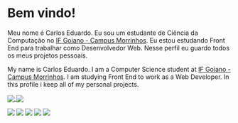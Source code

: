 # Bem vindo!

Meu nome é Carlos Eduardo. Eu sou um estudante de Ciência da Computação no [IF Goiano - Campus Morrinhos](https://www.ifgoiano.edu.br/home/index.php/morrinhos). Eu estou estudando Front End para trabalhar como Desenvolvedor Web. Nesse perfil eu guardo todos os meus projetos pessoais. 

My name is Carlos Eduardo. I am a Computer Science student at [IF Goiano - Campus Morrinhos](https://www.ifgoiano.edu.br/home/index.php/morrinhos). I am studying Front End to work as a Web Developer. In this profile i keep all of my personal projects.

<a href="https://github.com/CarlosERM/github-readme-stats">
  <img align="center" src="https://github-readme-stats.vercel.app/api/pin/?username=CarlosERM&repo=github-readme-stats" />
</a>
<a href="https://github.com/CarlosERM/convoychat">
  <img align="center" src="https://github-readme-stats.vercel.app/api/pin/?username=CarlosERM&repo=CarlosERM" />
</a>

<a href="https://www.instagram.com/carloseduardormiranda/"><img src="https://img.shields.io/badge/Instagram-E4405F?style=for-the-badge&logo=instagram&logoColor=white"></a> <a href="https://www.linkedin.com/in/carlos-eduardo-rocha-miranda-a11603211/"><img src="https://img.shields.io/badge/LinkedIn-0077B5?style=for-the-badge&logo=linkedin&logoColor=white"></a> <a href="https://www.facebook.com/carloseduardo.rochamiranda.9/"><img src="https://img.shields.io/badge/Facebook-1877F2?style=for-the-badge&logo=facebook&logoColor=white"></a> <a href="https://www.youtube.com/channel/UComveDCOR4f0AhG80rzxuTg"><img src="https://img.shields.io/badge/YouTube-FF0000?style=for-the-badge&logo=youtube&logoColor=white"></a> <a href="mailto:carloseduardo.miranda2@gmail.com"><img src="https://img.shields.io/badge/Gmail-D14836?style=for-the-badge&logo=gmail&logoColor=white"></a>
